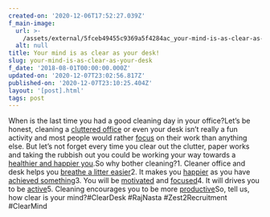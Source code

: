 ```yaml
---
created-on: '2020-12-06T17:52:27.039Z'
f_main-image:
  url: >-
    /assets/external/5fceb49455c9369a5f4284ac_your-mind-is-as-clear-as-your-desk.jpg
  alt: null
title: Your mind is as clear as your desk!
slug: your-mind-is-as-clear-as-your-desk
f_date: '2018-08-01T00:00:00.000Z'
updated-on: '2020-12-07T23:02:56.817Z'
published-on: '2020-12-07T23:10:25.404Z'
layout: '[post].html'
tags: post
---
```


When is the last time you had a good cleaning day in your office?Let’s be honest, cleaning a [cluttered office](#) or even your desk isn’t really a fun activity and most people would rather [focus](#) on their work than anything else. But let’s not forget every time you clear out the clutter, paper works and taking the rubbish out you could be working your way towards a [healthier and happier you](#).So why bother cleaning?1. Cleaner office and desk helps you [breathe a litter easier](#)2\. It makes you [happier](#) as you have [achieved something](#)3\. You will be [motivated](#) and [focused](#)4\. It will drives you to be [active](#)5\. Cleaning encourages you to be more [productive](#)So, tell us, how clear is your mind?#ClearDesk #RajNasta #Zest2Recruitment #ClearMind
